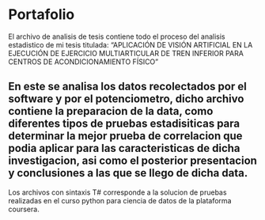 # Portafolio
El archivo de analisis de tesis contiene todo el proceso del analisis estadistico de mi tesis titulada: “APLICACIÓN DE VISIÓN ARTIFICIAL EN LA EJECUCIÓN DE EJERCICIO MULTIARTICULAR DE TREN INFERIOR PARA CENTROS DE ACONDICIONAMIENTO FÍSICO”

En este se analisa los datos recolectados por el software y por el potenciometro, dicho archivo contiene la preparacion de la data, como diferentes tipos de pruebas estadisiticas para determinar la mejor prueba de correlacion que podia aplicar para las caracteristicas de dicha investigacion, asi como el posterior presentacion y conclusiones a las que se llego de dicha data.
---------------------------------------------------------------------------------------------------------------------------------------------------------------------------------
Los archivos con sintaxis T# corresponde a la solucion de pruebas realizadas en el curso python para ciencia de datos de la plataforma coursera.
